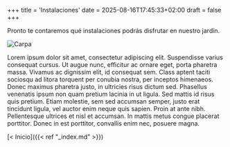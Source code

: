 +++
title = 'Instalaciones'
date = 2025-08-16T17:45:33+02:00
draft = false
+++

Pronto te contaremos qué instalaciones podrás disfrutar en nuestro jardín.

![Carpa](/images/otros.jpeg)

Lorem ipsum dolor sit amet, consectetur adipiscing elit. Suspendisse varius consequat cursus. Ut augue nunc, efficitur ac ornare eget, porta pharetra massa. Vivamus ac dignissim elit, id consequat sem. Class aptent taciti sociosqu ad litora torquent per conubia nostra, per inceptos himenaeos. Donec maximus pharetra justo, in ultricies risus dictum sed. Phasellus venenatis ipsum non quam pretium lacinia in ut ligula. Sed mattis id risus quis pretium. Etiam molestie, sem sed accumsan semper, justo erat tincidunt ligula, vel auctor enim neque quis sapien. Proin at ante nibh. Pellentesque ultrices et nisl et accumsan. In mattis metus congue placerat porttitor. Donec in est porttitor, convallis enim nec, posuere magna. 

[< Inicio]({{< ref "_index.md" >}})